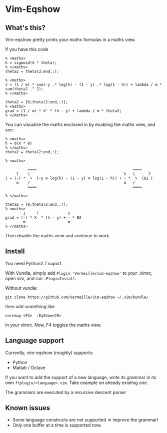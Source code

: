 Vim-Eqshow
==========

## What's this?

Vim-eqshow pretty prints your maths formulas in a maths view.

If you have this code

```{matlab}
% <maths>
h = sigmoid(X * theta);
% </maths>
theta2 = theta(2:end,:);

% <maths>
J = (1 / m) * sum(-y .* log(h) - (1 - y) .* log(1 - h)) + lambda / m * sum(theta2 .^ 2);
% </maths>

theta2 = [0;theta(2:end,:)];
% <maths>
grad = (1 / m) * X' * (h - y) + lambda / m * theta2;
% </maths>
```

You can visualize the maths enclosed in <maths></maths> by enabling the maths view, and see:

```{matlab}
% <maths>
h = σ(X * θ)
% </maths>
theta2 = theta(2:end,:);

% <maths>

          ====                                           ====
     1    \                                          λ   \      2
J = (-) *  >  (-y ⊗ log(h) - (1 - y) ⊗ log(1 - h)) + - *  >  (θ2 )
     m    /                                          m   /
          ====                                           ====

% </maths>

theta2 = [0;theta(2:end,:)];
% <maths>
        1     T             λ
grad = (-) * X  * (h - y) + - * θ2
        m                   m
% </maths>
```

Then disable the maths view and continue to work.

## Install

You need Python2.7 suport.

With Vundle, simply add `Plugin 'Vermeille/vim-eqshow'` to your .vimrc, open vim, and run
`:PluginInstall`.

Without vundle:

```
git clone https://github.com/Vermeille/vim-eqshow ~/.vim/bundle/
```

then add something like

```
noremap <F4>  :EqShow<CR>
```

in your vimrc. Now, F4 toggles the maths view.

## Language support

Currently, vim-eqshow (roughly) supports:

* Python
* Matlab / Octave

If you want to add the support of a new language, write its grammar in its own
`ftplugin/<language>.vim`. Take example on already existing one.

The grammars are executed by a recursive descent parser

## Known issues

* Some language constructs are not supported => improve the grammar!
* Only one buffer at a time is supported now.
